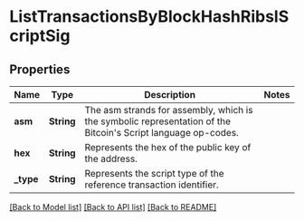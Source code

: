 # ListTransactionsByBlockHashRibslScriptSig

## Properties

Name | Type | Description | Notes
------------ | ------------- | ------------- | -------------
**asm** | **String** | The asm strands for assembly, which is the symbolic representation of the Bitcoin's Script language op-codes. | 
**hex** | **String** | Represents the hex of the public key of the address. | 
**_type** | **String** | Represents the script type of the reference transaction identifier. | 

[[Back to Model list]](../README.md#documentation-for-models) [[Back to API list]](../README.md#documentation-for-api-endpoints) [[Back to README]](../README.md)


